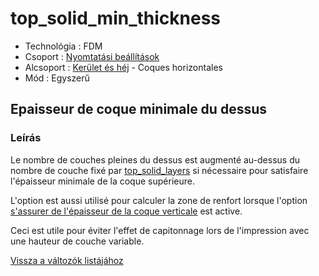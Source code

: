 # top\_solid\_min\_thickness

* Technológia : FDM
* Csoport : [Nyomtatási beállítások](../../konfig/print_settings.md)
* Alcsoport : [Kerület és héj](../../beallitasok/print_settings.md#périmètre-et-enveloppe) - Coques horizontales
* Mód : Egyszerű

## Epaisseur de coque minimale du dessus

### Leírás

Le nombre de couches pleines du dessus est augmenté au-dessus du nombre de couche fixé par [top\_solid\_layers](top_solid_layers.md) si nécessaire pour satisfaire l'épaisseur minimale de la coque supérieure.

L'option est aussi utilisé pour calculer la zone de renfort lorsque l'option [s'assurer de l'épaisseur de la coque verticale](ensure_vertical_shell_thickness.md) est active.

Ceci est utile pour éviter l'effet de capitonnage lors de l'impression avec une hauteur de couche variable.

[Vissza a változók listájához](/)

